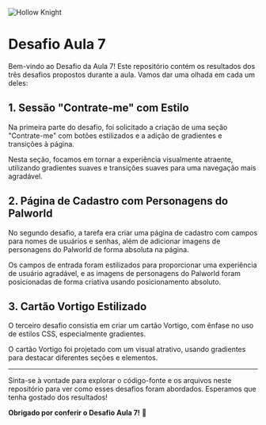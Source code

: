 ![Hollow Knight](aula-7-desafios/images/hollow_resized-removebg-preview.png)

# Desafio Aula 7

Bem-vindo ao Desafio da Aula 7! Este repositório contém os resultados dos três desafios propostos durante a aula. Vamos dar uma olhada em cada um deles:

## 1. Sessão "Contrate-me" com Estilo

Na primeira parte do desafio, foi solicitado a criação de uma seção "Contrate-me" com botões estilizados e a adição de gradientes e transições à página.

Nesta seção, focamos em tornar a experiência visualmente atraente, utilizando gradientes suaves e transições suaves para uma navegação mais agradável.

## 2. Página de Cadastro com Personagens do Palworld

No segundo desafio, a tarefa era criar uma página de cadastro com campos para nomes de usuários e senhas, além de adicionar imagens de personagens do Palworld de forma absoluta na página.

Os campos de entrada foram estilizados para proporcionar uma experiência de usuário agradável, e as imagens de personagens do Palworld foram posicionadas de forma criativa usando posicionamento absoluto.

## 3. Cartão Vortigo Estilizado

O terceiro desafio consistia em criar um cartão Vortigo, com ênfase no uso de estilos CSS, especialmente gradientes.

O cartão Vortigo foi projetado com um visual atrativo, usando gradientes para destacar diferentes seções e elementos.

---

Sinta-se à vontade para explorar o código-fonte e os arquivos neste repositório para ver como esses desafios foram abordados. Esperamos que tenha gostado dos resultados!

**Obrigado por conferir o Desafio Aula 7!** 🚀
